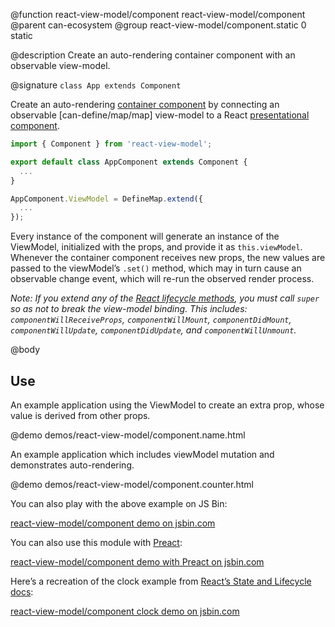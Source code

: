@function react-view-model/component react-view-model/component
@parent can-ecosystem
@group react-view-model/component.static 0 static

@description Create an auto-rendering container component with an observable view-model.

@signature `class App extends Component`

Create an auto-rendering [container component](https://medium.com/@dan_abramov/smart-and-dumb-components-7ca2f9a7c7d0#.v9i90qbq8) by connecting an observable [can-define/map/map] view-model to a React [presentational component](https://medium.com/@dan_abramov/smart-and-dumb-components-7ca2f9a7c7d0#.v9i90qbq8).

```javascript
import { Component } from 'react-view-model';

export default class AppComponent extends Component {
  ...
}

AppComponent.ViewModel = DefineMap.extend({
  ...
});
```

Every instance of the component will generate an instance of the ViewModel, initialized with the props, and provide it as `this.viewModel`. Whenever the container component receives new props, the new values are passed to the viewModel’s `.set()` method, which may in turn cause an observable change event, which will re-run the observed render process.

_Note: If you extend any of the [React lifecycle methods](https://facebook.github.io/react/docs/react-component.html#the-component-lifecycle), you must call `super` so as not to break the view-model binding. This includes: `componentWillReceiveProps`, `componentWillMount`, `componentDidMount`, `componentWillUpdate`, `componentDidUpdate`, and `componentWillUnmount`._


@body

## Use

An example application using the ViewModel to create an extra prop, whose value is derived from other props.

@demo demos/react-view-model/component.name.html

An example application which includes viewModel mutation and demonstrates auto-rendering.

@demo demos/react-view-model/component.counter.html

You can also play with the above example on JS Bin:

<a class="jsbin-embed" href="https://jsbin.com/lunajov/1/embed?js,output">react-view-model/component demo on jsbin.com</a>

You can also use this module with [Preact](https://preactjs.com):

<a class="jsbin-embed" href="https://jsbin.com/fuxerik/2/embed?js,output">react-view-model/component demo with Preact on jsbin.com</a>

Here’s a recreation of the clock example from [React’s State and Lifecycle docs](https://facebook.github.io/react/docs/state-and-lifecycle.html):

<a class="jsbin-embed" href="https://jsbin.com/zikaxuy/4/embed?js,output">react-view-model/component clock demo on jsbin.com</a>

<script src="https://static.jsbin.com/js/embed.min.js?4.0.4"></script>

